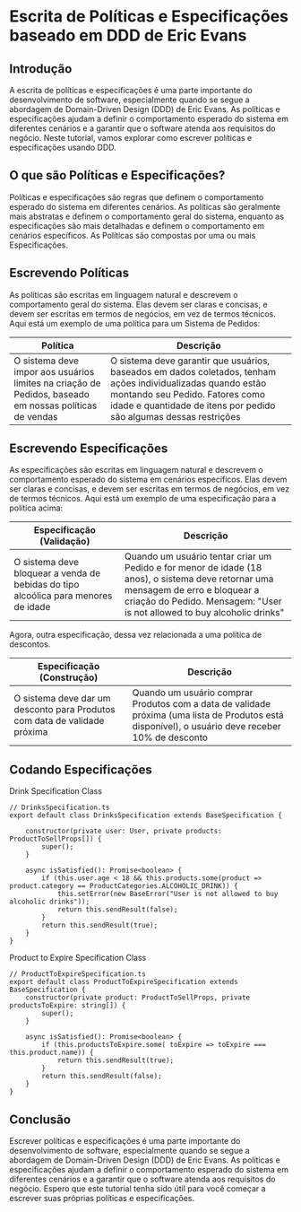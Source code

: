 # Escrita de Políticas e Especificações baseado em DDD de Eric Evans

## Introdução

A escrita de políticas e especificações é uma parte importante do desenvolvimento de software, especialmente quando se segue a abordagem de Domain-Driven Design (DDD) de Eric Evans. As políticas e especificações ajudam a definir o comportamento esperado do sistema em diferentes cenários e a garantir que o software atenda aos requisitos do negócio. Neste tutorial, vamos explorar como escrever políticas e especificações usando DDD.

## O que são Políticas e Especificações?

Políticas e especificações são regras que definem o comportamento esperado do sistema em diferentes cenários. As políticas são geralmente mais abstratas e definem o comportamento geral do sistema, enquanto as especificações são mais detalhadas e definem o comportamento em cenários específicos. As Políticas são compostas por uma ou mais Especificações.

## Escrevendo Políticas

As políticas são escritas em linguagem natural e descrevem o comportamento geral do sistema. Elas devem ser claras e concisas, e devem ser escritas em termos de negócios, em vez de termos técnicos. Aqui está um exemplo de uma política para um Sistema de Pedidos:

| Política | Descrição |
| --- | --- |
| O sistema deve impor aos usuários limites na criação de Pedidos, baseado em nossas políticas de vendas | O sistema deve garantir que usuários, baseados em dados coletados, tenham ações individualizadas quando estão montando seu Pedido. Fatores como idade e quantidade de itens por pedido são algumas dessas restrições  |

## Escrevendo Especificações

As especificações são escritas em linguagem natural e descrevem o comportamento esperado do sistema em cenários específicos. Elas devem ser claras e concisas, e devem ser escritas em termos de negócios, em vez de termos técnicos. Aqui está um exemplo de uma especificação para a política acima:

| Especificação (Validação) | Descrição |
| --- | --- |
| O sistema deve bloquear a venda de bebidas do tipo alcoólica para menores de idade  | Quando um usuário tentar criar um Pedido e for menor de idade (18 anos), o sistema deve retornar uma mensagem de erro e bloquear a criação do Pedido. Mensagem: "User is not allowed to buy alcoholic drinks"  |

Agora, outra especificação, dessa vez relacionada a uma política de descontos.

| Especificação (Construção) | Descrição |
| --- | --- |
| O sistema deve dar um desconto para Produtos com data de validade próxima  | Quando um usuário comprar Produtos com a data de validade próxima (uma lista de Produtos está disponível), o usuário deve receber 10% de desconto  |


## Codando Especificações

Drink Specification Class
```
// DrinksSpecification.ts
export default class DrinksSpecification extends BaseSpecification {
    
    constructor(private user: User, private products: ProductToSellProps[]) {
        super();
    }
    
    async isSatisfied(): Promise<boolean> {
        if (this.user.age < 18 && this.products.some(product => product.category == ProductCategories.ALCOHOLIC_DRINK)) {
            this.setError(new BaseError("User is not allowed to buy alcoholic drinks"));
            return this.sendResult(false);
        }
        return this.sendResult(true);
    }
}
```

Product to Expire Specification Class
```
// ProductToExpireSpecification.ts
export default class ProductToExpireSpecification extends BaseSpecification {
    constructor(private product: ProductToSellProps, private productsToExpire: string[]) {
        super();
    }
    
    async isSatisfied(): Promise<boolean> {
        if (this.productsToExpire.some( toExpire => toExpire === this.product.name)) {
            return this.sendResult(true);
        }
        return this.sendResult(false);
    }
}
```


## Conclusão

Escrever políticas e especificações é uma parte importante do desenvolvimento de software, especialmente quando se segue a abordagem de Domain-Driven Design (DDD) de Eric Evans. As políticas e especificações ajudam a definir o comportamento esperado do sistema em diferentes cenários e a garantir que o software atenda aos requisitos do negócio. Espero que este tutorial tenha sido útil para você começar a escrever suas próprias políticas e especificações.